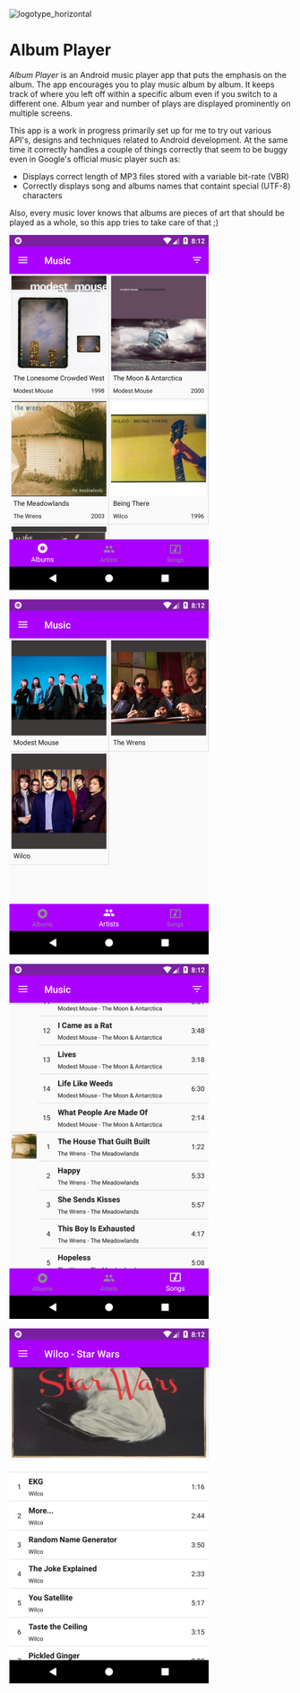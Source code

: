 ![logotype_horizontal](https://user-images.githubusercontent.com/34600369/39715013-b80fe4a8-5223-11e8-9175-e5c6fc51852f.png)

Album Player
============

*Album Player* is an Android music player app that puts the emphasis on the album.
The app encourages you to play music album by album. It keeps track of
where you left off within a specific album even if you switch to a
different one. Album year and number of plays are displayed prominently
on multiple screens.

This app is a work in progress primarily set up for me to try out various
API's, designs and techniques related to Android development. At the same time
it correctly handles a couple of things correctly that seem to be buggy even in
Google's official music player such as:
- Displays correct length of MP3 files stored with a variable bit-rate (VBR)
- Correctly displays song and albums names that containt special (UTF-8) characters

Also, every music lover knows that albums are pieces of art that should be played
as a whole, so this app tries to take care of that ;)

![/images/albums.png](/images/albums.png)

![/images/artists.png](/images/artists.png)

![/images/songs.png](/images/songs.png)

![/images/album.png](/images/album.png)
